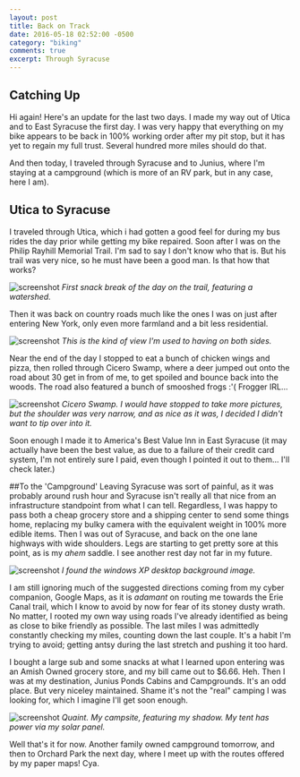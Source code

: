 ```yaml
---
layout: post
title: Back on Track
date: 2016-05-18 02:52:00 -0500
category: "biking"
comments: true
excerpt: Through Syracuse
---
```

## Catching Up

Hi again! Here's an update for the last two days. I made my way out of Utica and to East Syracuse the first day. I was very happy that everything on my bike appears to be back in 100% working order after my pit stop, but it has yet to regain my full trust. Several hundred more miles should do that.

And then today, I traveled through Syracuse and to Junius, where I'm staying at a campground (which is more of an RV park, but in any case, here I am).

## Utica to Syracuse
I traveled through Utica, which i had gotten a good feel for during my bus rides the day prior while getting my bike repaired. Soon after I was on the Philip Rayhill Memorial Trail. I'm sad to say I don't know who that is. But his trail was very nice, so he must have been a good man. Is that how that works?

![screenshot](https://raw.githubusercontent.com/glenlovett/glenlovett.github.io/master/assets/IMG_20160517_102421996.jpg)
*First snack break of the day on the trail, featuring a watershed.*

Then it was back on country roads much like the ones I was on just after entering New York, only even more farmland and a bit less residential.

![screenshot](https://raw.githubusercontent.com/glenlovett/glenlovett.github.io/master/assets/IMG_20160517_104202475.jpg)
*This is the kind of view I'm used to having on both sides.*

Near the end of the day I stopped to eat a bunch of chicken wings and pizza, then rolled through Cicero Swamp, where a deer jumped out onto the road about 30 get in from of me, to get spoiled and bounce back into the woods. The road also featured a bunch of smooshed frogs :'( Frogger IRL...

![screenshot](https://raw.githubusercontent.com/glenlovett/glenlovett.github.io/master/assets/IMG_20160517_161033151.jpg)
*Cicero Swamp. I would have stopped to take more pictures, but the shoulder was very narrow, and as nice as it was, I decided I didn't want to tip over into it.*

Soon enough I made it to America's Best Value Inn in East Syracuse (it may actually have been the best value, as due to a failure of their credit card system, I'm not entirely sure I paid, even though I pointed it out to them... I'll check later.)

##To the 'Campground'
Leaving Syracuse was sort of painful, as it was probably around rush hour and Syracuse isn't really all that nice from an infrastructure standpoint from what I can tell. Regardless, I was happy to pass both a cheap grocery store and a shipping center to send some things home, replacing my bulky camera with the equivalent weight in 100% more edible items. Then I was out of Syracuse, and back on the one lane highways with wide shoulders. Legs are starting to get pretty sore at this point, as is my *ahem* saddle. I see another rest day not far in my future.

![screenshot](https://raw.githubusercontent.com/glenlovett/glenlovett.github.io/master/assets/IMG_20160518_113208717.jpg)
*I found the windows XP desktop background image.*

I am still ignoring much of the suggested directions coming from my cyber companion, Google Maps, as it is *adamant* on routing me towards the Erie Canal trail, which I know to avoid by now for fear of its stoney dusty wrath. No matter, I rooted my own way using roads I've already identified as being as close to bike friendly as possible. The last miles I was admittedly constantly checking my miles, counting down the last couple. It's a habit I'm trying to avoid; getting antsy during the last stretch and pushing it too hard.

I bought a large sub and some snacks at what I learned upon entering was an Amish Owned grocery store, and my bill came out to $6.66. Heh. Then I was at my destination, Junius Ponds Cabins and Campgrounds. It's an odd place. But very niceley maintained. Shame it's not the "real" camping I was looking for, which I imagine I'll get soon enough.

![screenshot](https://raw.githubusercontent.com/glenlovett/glenlovett.github.io/master/assets/IMG_20160518_184712438.jpg)
*Quaint. My campsite, featuring my shadow. My tent has power via my solar panel.*

Well that's it for now. Another family owned campground tomorrow, and then to Orchard Park the next day, where I meet up with the routes offered by my paper maps! Cya.
